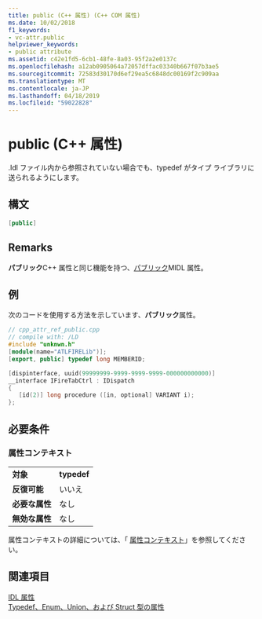 ```yaml
---
title: public (C++ 属性) (C++ COM 属性)
ms.date: 10/02/2018
f1_keywords:
- vc-attr.public
helpviewer_keywords:
- public attribute
ms.assetid: c42e1fd5-6cb1-48fe-8a03-95f2a2e0137c
ms.openlocfilehash: a12ab0905064a72057dffac03340b667f07b3ae5
ms.sourcegitcommit: 72583d30170d6ef29ea5c6848dc00169f2c909aa
ms.translationtype: MT
ms.contentlocale: ja-JP
ms.lasthandoff: 04/18/2019
ms.locfileid: "59022828"
---
```

# <a name="public-c-attributes"></a>public (C++ 属性)

.Idl ファイル内から参照されていない場合でも、typedef がタイプ ライブラリに送られるようにします。

## <a name="syntax"></a>構文

```cpp
[public]
```

## <a name="remarks"></a>Remarks

**パブリック**C++ 属性と同じ機能を持つ、[パブリック](/windows/desktop/Midl/public)MIDL 属性。

## <a name="example"></a>例

次のコードを使用する方法を示しています、**パブリック**属性。

```cpp
// cpp_attr_ref_public.cpp
// compile with: /LD
#include "unknwn.h"
[module(name="ATLFIRELib")];
[export, public] typedef long MEMBERID;

[dispinterface, uuid(99999999-9999-9999-9999-000000000000)]
__interface IFireTabCtrl : IDispatch
{
   [id(2)] long procedure ([in, optional] VARIANT i);
};
```

## <a name="requirements"></a>必要条件

### <a name="attribute-context"></a>属性コンテキスト

|||
|-|-|
|**対象**|**typedef**|
|**反復可能**|いいえ|
|**必要な属性**|なし|
|**無効な属性**|なし|

属性コンテキストの詳細については、「 [属性コンテキスト](cpp-attributes-com-net.md#contexts)」を参照してください。

## <a name="see-also"></a>関連項目

[IDL 属性](idl-attributes.md)<br/>
[Typedef、Enum、Union、および Struct 型の属性](typedef-enum-union-and-struct-attributes.md)